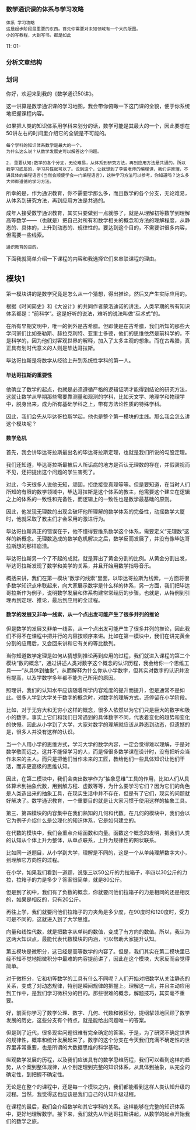 ### 数学通识课的体系与学习攻略

```
体系 学习攻略
这是起步阶段最重要的东西。首先你需要对未知领域有一个大的版图。
小的写教程，大到写书。都是如此
```



11: 01- 

### 分析文章结构

### 划词



你好，欢迎来到我的《数学通识50讲》。

这一讲算是数学通识课的学习地图，我会带你俯瞰一下这门课的全貌，便于你系统地把握课程内容。

如果把人类的知识体系用学科来划分的话，数学可能是其最大的一个，因此要想在50讲左右的时间里介绍它的全貌是不可能的。

```
每个学科的知识体系数学是最大的一个。
为什么这么说？从数学发展史可以解答这个问题。

2. 重要认知:数学的各个分支，无论难易，从体系到研究方法，再到应用方法是共通的。所以我学习底层的，学习共性就可以了。说到这个，让我想到了李骏老师的编程课，我们讲原理，不讲具体的编程语言(当然会顺便学会一门编程语言)，这种学习方法可以参考，你知道吗？这么多大师都遵循的学习方法。
```



所幸的是，作为通识教育，你不需要学那么多，而且数学的各个分支，无论难易，从体系到研究方法，再到应用方法是共通的。

成年人接受数学通识教育，其实只要做到一点就够了，就是从理解初等数学到理解高等数学——（也就是）把自己对所有和数学相关的概念和方法的理解程度，从静态的、具体的，上升到动态的、规律性的。要达到这个目的，不需要讲很多内容，但需要一些线索。

```
通识教育的目的。
```







下面我就简单介绍一下课程的内容和我选择它们来串联课程的理由。



## 模块1

第一模块讲的是数学究竟是怎么从一个猜想，得出推论，然后又产生实际应用的。



根据《时间简史》和《大设计》的共同作者蒙洛迪诺的讲法，人类早期的所有知识体系都是：“前科学”。这是好听的说法，难听的说法叫做“巫术式”的。

在所有早期文明中，唯一的例外是古希腊。但即使是在古希腊，我们所知的那些大学问家们比如泰勒斯、赫拉克利特、亚里士多德，他们的思维依然是前科学的，不是科学的，因为他们对客观世界的解释，加入了太多主观的想象。而在古希腊，真正具有划时代意义的人则是毕达哥拉斯。

毕达哥拉斯是将数学从经验上升到系统性学科的第一人。

#### 毕达哥拉斯的重要性

他确立了数学的起点，也就是必须遵循严格的逻辑证明才能得到结论的研究方法，这就让数学从早期那些需要靠测量和观测的学科，比如天文学、地理学和物理学中，脱身出来，成为所有基础学科之上，带有方法论性质的特殊学科。

因此，我们会先从毕达哥拉斯学起，他也是整个第一模块的主线。那么我会怎么讲这个模块呢？



#### 数学危机

首先，我会讲毕达哥拉斯最出名的毕达哥拉斯定理，也就是我们所说的勾股定理。

我们还知道，毕达哥拉斯最被后人所诟病的地方是否认无理数的存在，并假装视而不见，还把提出这个问题的学生害死了。

对此，今天很多人说他无知，顽固，拒绝接受真理等等。但是要知道，在当时人们所知的有限的数学领域中，毕达哥拉斯是这个体系的教主，他需要这个建立在逻辑之上的体系的一致性和完备性，而逻辑上的一致性也是数学最基础的原则。

因此，他发现无理数的出现会破坏他所理解的数学体系的完备性，动摇数学大厦时，他就采取了教主们才会采用的激进行为。

毕达哥拉斯真正的错误在于，他不懂得要维系数学这个体系，需要定义“无理数”这样的新概念。无理数造成的数学危机解决之后，数学反而发展了，并没有像毕达哥拉斯想的那样崩溃。



毕达哥拉斯另一个了不起的成就，就是算出了黄金分割的比例。从黄金分割出发，毕达哥拉斯发现了数学和美学的关系，并且开始用数学指导音乐。

概括来讲，我们在第一模块“数学的线索”里面，以毕达哥拉斯为线索，一方面将很多数学知识点串联起来，向大家展示数学是什么样的体系，另一方面，我们把毕达哥拉斯作为例子，说明数学发展和体系构建常常经历的步骤。也就是，从特例到引理再到定理、推论，最后到应用的全过程。



#### 数学的发展又非单一线索，从一个点出发可能产生了很多并列的推论

但是数学的发展又非单一线索，从一个点出发可能产生了很多并列的推论，因此我们不得不在课程中把并行的内容按顺序来讲。比如在第一模块中，我们在讲完黄金分割的应用后，又会回来讲和它有关的等比数列。

当你知道数学定理是如何从猜想到推论再到应用的过程，我们就进入课程的第二个模块“数的概念”，通过讲述人类对数字这个概念的认识历程，我会给你一个思维工具——“从具体到抽象”，从而解释为什么你从小学数字，但其实对数字的认识并没有提高，以及学数学多年都不能为己所用的原因。

照理讲，我们的认知水平应该随着所学内容难度的提升而提升，但是通常不是如此。很多人学到大学关于数字的概念时，对数字的理解方式，还停留在小学阶段。

比如，对于无穷大和无穷小这样的概念，很多人依然以为它们只是巨大的数字和极小的数字。事实上它们和我们日常遇到的具体数字不同，代表着变化的趋势和变化的快慢。因此从小学到了大学，大家对数字的理解就应该从静态到动态，但遗憾的是，很多人并没有这样的认识。

当一个人用小学的思维方式，学习大学的数学内容，一定会觉得难以理解，于是对数学敬而远之。这并不能怪学习的人，而是怪很多数学课在设计时，没有把听众当作未来的主人，而只是把他们当作未来的工匠，教给他们一些具体知识让他们干活，而非更高级的思维认知。

因此，在第二模块中，我们会突出数学作为“抽象思维”工具的作用，比如人们从具体算术到抽象代数，用到解方程、虚数等等，为什么要学习它们？因为它们的角色是人类造出来的抽象工具，在现实生活中并不存在，但是有了它们，现实的问题就好解决了。数学通识教育，一个重要目的就是让大家习惯于使用这样的抽象工具。

第三、第四模块的内容集中在我们熟知的几何和代数。在几何的模块中，我们会以它为例子介绍什么是公理化的知识体系，它是如何建立的。

在代数的模块中，我们会重点介绍函数和向量。函数这个概念的发明，把我们人类的认知从个体上升为整体，从单点联系，上升为规律性的网状联系。

比如同一道题目，从小学到大学，理解是不同的，这是一个从单纯理解数字大小，到理解它方向性的过程。

在小学，如果我们看到一道题，说张三以50公斤的力拉箱子，李四以30公斤的力拉，拉箱子的力是多少？答案很简单，就是80公斤。

但是到了初中，我们有了负数的概念，你就要问他们拉箱子的力是相同的还是相反的，如果是相反的，只有20公斤。

再往上学，我们就要问他们拉箱子的力夹角是多少度，在90度时和120度时，受力可是不同的，这就进入到了大学思维。

向量和线性代数，就是把数字从单纯的数值，变成了有方向的数值。所以，我认为这两大知识点，最能代表代数模块的内涵，可以帮助大家提升认知。

第五模块是微积分，这已经是高等数学的内容了。但是，我们其实在第二模块里已经不知不觉地把微积分中最难的内容提前讲了，因此在这个模块，大家反而会觉得简单。

对于微积分，它和初等数学的工具有什么不同呢？人们开始对把数学从关注静态的关系，变成了对动态规律，特别是瞬间规律的把握上。理解这一点，并且主动应用到工作中，是我们学习微积分的目的。那些很难的概念，解题技巧，其实毫不重要。

好，前面你学习了数学公理、数字、几何、代数和微积分，提纲挈领地回顾了数学发展的历史，这些分支有个特点，就是能给出问题唯一的答案。

但是到了近代，很多现实问题很难有完全确定的答案。于是，为了研究不确定世界的规律性，概率和统计发展起来了。数学的这个分支在今天我们充满不确定性的世界里非常重要，也是所谓的大数据思维的科学基础。

纵观数学发展的历程，以及我们应该具有的数学思维历程，我们可以看到这样的趋势，从个案到整体规律，从个别定理到完整的知识体系，从具体到抽象，从完全的确定性，到把握不确定性。

无论是在整个的课程中，还是每一个模块之内，我们都能看到这样人类认知升级的过程。当然，我觉得这也应该是我们自己的认知升级过程。

在课程的最后，我们会介绍数学和其它学科的关系。这样能够在完整的知识体系中，更好地理解数学。接下来，我们就先从毕达哥拉斯讲起，从数学的起点开始我们的数学之旅。